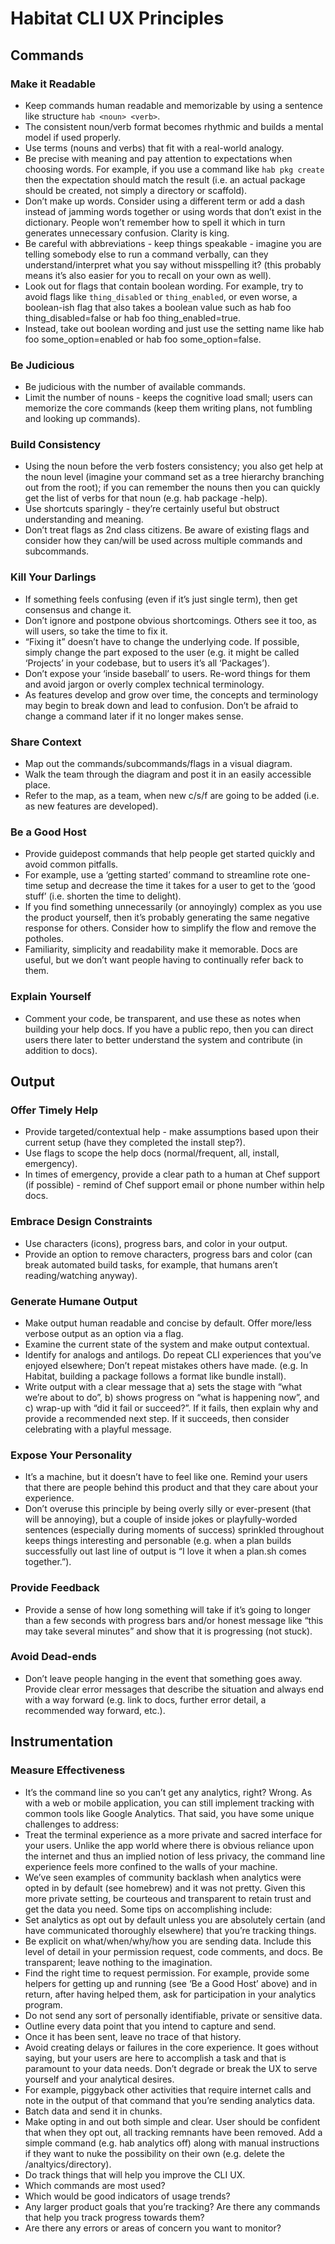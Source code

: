 # Habitat CLI UX Principles

## Commands

### Make it Readable
- Keep commands human readable and memorizable by using a sentence like structure `hab <noun> <verb>`.
- The consistent noun/verb format becomes rhythmic and builds a mental model if used properly.
- Use terms (nouns and verbs) that fit with a real-world analogy.
- Be precise with meaning and pay attention to expectations when choosing words. For example, if you use a command like `hab pkg create` then the expectation should match the result (i.e. an actual package should be created, not simply a directory or scaffold).
- Don’t make up words. Consider using a different term or add a dash instead of jamming words together or using words that don’t exist in the dictionary. People won’t remember how to spell it which in turn generates unnecessary confusion. Clarity is king.
- Be careful with abbreviations - keep things speakable - imagine you are telling somebody else to run a command verbally, can they understand/interpret what you say without misspelling it? (this probably means it’s also easier for you to recall on your own as well).
- Look out for flags that contain boolean wording. For example, try to avoid flags like `thing_disabled` or `thing_enabled`, or even worse, a boolean-ish flag that also takes a boolean value such as hab foo thing_disabled=false or hab foo thing_enabled=true.
 - Instead, take out boolean wording and just use the setting name like hab foo some_option=enabled or hab foo some_option=false.
### Be Judicious
- Be judicious with the number of available commands.
- Limit the number of nouns - keeps the cognitive load small; users can memorize the core commands (keep them writing plans, not fumbling and looking up commands).
### Build Consistency
- Using the noun before the verb fosters consistency; you also get help at the noun level (imagine your command set as a tree hierarchy branching out from the root); if you can remember the nouns then you can quickly get the list of verbs for that noun (e.g. hab package -help).
- Use shortcuts sparingly - they’re certainly useful but obstruct understanding and meaning.
- Don’t treat flags as 2nd class citizens. Be aware of existing flags and consider how they can/will be used across multiple commands and subcommands.
### Kill Your Darlings
- If something feels confusing (even if it’s just single term), then get consensus and change it.
- Don’t ignore and postpone obvious shortcomings. Others see it too, as will users, so take the time to fix it.
- “Fixing it” doesn’t have to change the underlying code. If possible, simply change the part exposed to the user (e.g. it might be called ‘Projects’ in your codebase, but to users it’s all ‘Packages’).
- Don’t expose your ‘inside baseball’ to users. Re-word things for them and avoid jargon or overly complex technical terminology.
- As features develop and grow over time, the concepts and terminology may begin to break down and lead to confusion. Don’t be afraid to change a command later if it no longer makes sense.
### Share Context
- Map out the commands/subcommands/flags in a visual diagram.
- Walk the team through the diagram and post it in an easily accessible place.
- Refer to the map, as a team, when new c/s/f are going to be added (i.e. as new features are developed).
### Be a Good Host
- Provide guidepost commands that help people get started quickly and avoid common pitfalls.
 - For example, use a ‘getting started’ command to streamline rote one-time setup and decrease the time it takes for a user to get to the ‘good stuff’ (i.e. shorten the time to delight).
- If you find something unnecessarily (or annoyingly) complex as you use the product yourself, then it’s probably generating the same negative response for others. Consider how to simplify the flow and remove the potholes.
- Familiarity, simplicity and readability make it memorable. Docs are useful, but we don’t want people having to continually refer back to them.
### Explain Yourself
- Comment your code, be transparent, and use these as notes when building your help docs. If you have a public repo, then you can direct users there later to better understand the system and contribute (in addition to docs).

## Output
### Offer Timely Help
- Provide targeted/contextual help - make assumptions based upon their current setup (have they completed the install step?).
- Use flags to scope the help docs (normal/frequent, all, install, emergency).
- In times of emergency, provide a clear path to a human at Chef support (if possible) - remind of Chef support email or phone number within help docs.
### Embrace Design Constraints
- Use characters (icons), progress bars, and color in your output.
- Provide an option to remove characters, progress bars and color (can break automated build tasks, for example, that humans aren’t reading/watching anyway).
### Generate Humane Output
- Make output human readable and concise by default. Offer more/less verbose output as an option via a flag.
- Examine the current state of the system and make output contextual.
- Identify for analogs and antilogs. Do repeat CLI experiences that you’ve enjoyed elsewhere; Don’t repeat mistakes others have made. (e.g. In Habitat, building a package follows a format like bundle install).
- Write output with a clear message that a) sets the stage with “what we’re about to do”, b) shows progress on “what is happening now”, and c) wrap-up with “did it fail or succeed?”. If it fails, then explain why and provide a recommended next step. If it succeeds, then consider celebrating with a playful message.
### Expose Your Personality
- It’s a machine, but it doesn’t have to feel like one. Remind your users that there are people behind this product and that they care about your experience.
- Don’t overuse this principle by being overly silly or ever-present (that will be annoying), but a couple of inside jokes or playfully-worded sentences (especially during moments of success) sprinkled throughout keeps things interesting and personable (e.g. when a plan builds successfully out last line of output is “I love it when a plan.sh comes together.”).
### Provide Feedback
- Provide a sense of how long something will take if it’s going to longer than a few seconds with progress bars and/or honest message like “this may take several minutes” and show that it is progressing (not stuck).
### Avoid Dead-ends
- Don’t leave people hanging in the event that something goes away. Provide clear error messages that describe the situation and always end with a way forward (e.g. link to docs, further error detail, a recommended way forward, etc.).

## Instrumentation
### Measure Effectiveness
- It’s the command line so you can’t get any analytics, right? Wrong. As with a web or mobile application, you can still implement tracking with common tools like Google Analytics. That said, you have some unique challenges to address:
 - Treat the terminal experience as a more private and sacred interface for your users. Unlike the app world where there is obvious reliance upon the internet and thus an implied notion of less privacy, the command line experience feels more confined to the walls of your machine.
 - We’ve seen examples of community backlash when analytics were opted in by default (see homebrew) and it was not pretty. Given this more private setting, be courteous and transparent to retain trust and get the data you need. Some tips on accomplishing include:
  - Set analytics as opt out by default unless you are absolutely certain (and have communicated thoroughly elsewhere) that you’re tracking things.
  - Be explicit on what/when/why/how you are sending data. Include this level of detail in your permission request, code comments, and docs. Be transparent; leave nothing to the imagination.
  - Find the right time to request permission. For example, provide some helpers for getting up and running (see ‘Be a Good Host’ above) and in return, after having helped them, ask for participation in your analytics program.
  - Do not send any sort of personally identifiable, private or sensitive data.
   - Outline every data point that you intend to capture and send.
   - Once it has been sent, leave no trace of that history.
  - Avoid creating delays or failures in the core experience. It goes without saying, but your users are here to accomplish a task and that is paramount to your data needs. Don’t degrade or break the UX to serve yourself and your analytical desires.
   - For example, piggyback other activities that require internet calls and note in the output of that command that you’re sending analytics data.
   - Batch data and send it in chunks.
  - Make opting in and out both simple and clear. User should be confident that when they opt out, all tracking remnants have been removed. Add a simple command (e.g. hab analytics off) along with manual instructions if they want to nuke the possibility on their own (e.g. delete the /analtyics/directory).
- Do track things that will help you improve the CLI UX.
 - Which commands are most used? 
 - Which would be good indicators of usage trends?
 - Any larger product goals that you’re tracking? Are there any commands that help you track progress towards them?
 - Are there any errors or areas of concern you want to monitor?
